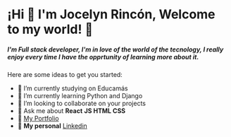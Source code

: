 # ¡Hi :wave: I'm Jocelyn Rincón,  Welcome to my world! :pushpin: 
 
##### I'm Full stack developer, I'm in love of the world of the tecnology, I really enjoy every time I have the opprtunity of learning more about it.


Here are some ideas to get you started:

* 🔭 I’m currently studying on Educamás
* 🌱 I’m currently learning Python and Django
* 👯 I’m looking to collaborate on your projects
* 💬 Ask me about  **React** **JS HTML CSS**
* :briefcase: [My Portfolio](https://portafolio-jr-jocelynrincon.vercel.app/)
* :briefcase:	**My personal** [Linkedin](www.linkedin.com/in/jocelyn-rincon-barcelo)



